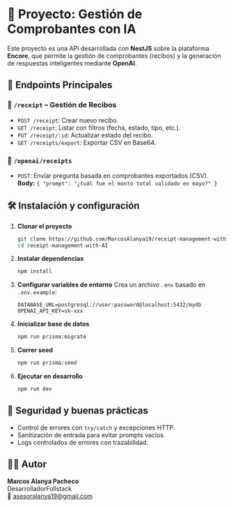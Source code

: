 # 🧾 Proyecto: Gestión de Comprobantes con IA

Este proyecto es una API desarrollada con **NestJS** sobre la plataforma **Encore**, que permite la gestión de comprobantes (recibos) y la generación de respuestas inteligentes mediante **OpenAI**.

## 🚀 Endpoints Principales

### 📄 `/receipt` – Gestión de Recibos
- `POST /receipt`: Crear nuevo recibo.
- `GET /receipt`: Listar con filtros (fecha, estado, tipo, etc.).
- `PUT /receipt/:id`: Actualizar estado del recibo.
- `GET /receipts/export`: Exportar CSV en Base64.

### 🤖 `/openai/receipts`
- `POST`: Enviar pregunta basada en comprobantes exportados (CSV).  
  **Body:** `{ "prompt": "¿Cuál fue el monto total validado en mayo?" }`

## 🛠️ Instalación y configuración

1. **Clonar el proyecto**
   ```bash
   git clone https://github.com/MarcosAlanya19/receipt-management-with-AI
   cd receipt-management-with-AI
   ```

2. **Instalar dependencias**
   ```bash
   npm install
   ```

3. **Configurar variables de entorno**
   Crea un archivo `.env` basado en `.env.example`:

   ```env
   DATABASE_URL=postgresql://user:password@localhost:5432/mydb
   OPENAI_API_KEY=sk-xxx
   ```

4. **Inicializar base de datos**
   ```bash
   npm run prisma:migrate
   ```

5. **Correr seed**
   ```bash
   npm run prisma:seed
   ```

5. **Ejecutar en desarrollo**
   ```bash
   npm run dev
   ```

## 🔐 Seguridad y buenas prácticas

- Control de errores con `try/catch` y excepciones HTTP.
- Sanitización de entrada para evitar prompts vacíos.
- Logs controlados de errores con trazabilidad.

## 🧑‍💻 Autor

**Marcos Alanya Pacheco**  
DesarrolladorFullstack  
📧 asesoralanya19@gmail.com
